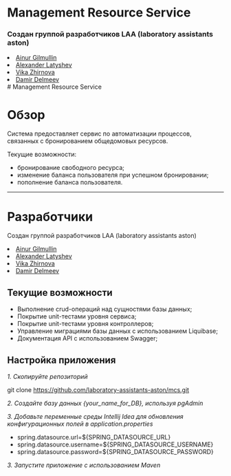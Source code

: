 #  Management Resource Service

### Создан группой разработчиков LAA (laboratory assistants aston)

<li> <a href="https://github.com/BoemBB" target="_blank">Ainur Gilmullin</a></li>
<li> <a href="https://github.com/imposya" target="_blank">Alexander Latyshev</a></li>
<li> <a href="https://github.com/vikazhirnova1994" target="_blank">Vika Zhirnova</a></li>
<li> <a href="https://github.com/DamirDelmeev" target="_blank">Damir Delmeev</a></li>
# Management Resource Service


# Обзор

Система предоставляет сервис по автоматизации процессов, связанных с бронированием общедомовых ресурсов.

Текущие возможности:
* бронирование свободного ресурса;
* изменение баланса пользователя при успешном бронировании;
* пополнение баланса пользователя.

_________

# Разработчики

Создан группой разработчиков LAA (laboratory assistants aston)

<li> <a href="https://github.com/BoemBB" target="_blank">Ainur Gilmullin</a></li>
<li> <a href="https://github.com/imposya" target="_blank">Alexander Latyshev</a></li>
<li> <a href="https://github.com/vikazhirnova1994" target="_blank">Vika Zhirnova</a></li>
<li> <a href="https://github.com/DamirDelmeev" target="_blank">Damir Delmeev</a></li>


## Текущие возможности

* Выполнение crud-операций над сущностями базы данных;
* Покрытие unit-тестами уровня сервиса;
* Покрытие unit-тестами уровня контроллеров;
* Управление миграциями базы данных с использованием Liquibase;
* Документация API с использованием Swagger;


## Настройка приложения


*1. Скопируйте репозиторий*

git clone https://github.com/laboratory-assistants-aston/mcs.git


*2. Создайте базу данных {your_name_for_DB}, используя pgAdmin*


*3. Добавьте переменные среды Intellij Idea для обновления конфигурационных полей в application.properties*

* spring.datasource.url=${SPRING_DATASOURCE_URL}
* spring.datasource.username=${SPRING_DATASOURCE_USERNAME}
* spring.datasource.password=${SPRING_DATASOURCE_PASSWORD}

*3. Запустите приложение с использованием Maven*